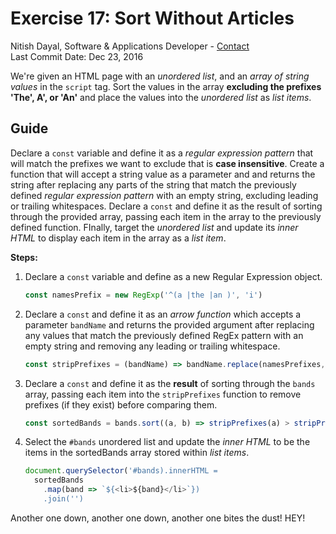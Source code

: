 # Exercise 17: Sort Without Articles
Nitish Dayal, Software & Applications Developer - [Contact](http://nitishdayal.me)  
Last Commit Date: Dec 23, 2016

We're given an HTML page with an _unordered list_, and an _array of string
  values_ in the `script` tag. Sort the values in the array **excluding
  the prefixes 'The', A', or 'An'** and place the values into the _unordered
  list_ as _list items_.

## Guide

Declare a `const` variable and define it as a _regular expression pattern_
  that will match the prefixes we want to exclude that is **case insensitive**.
  Create a function that will accept a string value as a parameter and
  and returns the string after replacing any parts of the string that match
  the previously defined _regular expression pattern_ with an empty string,
  excluding leading or trailing whitespaces. Declare a `const` and define
  it as the result of sorting through the provided array, passing each
  item in the array to the previously defined function. FInally, target
  the _unordered list_ and update its _inner HTML_ to display each item
  in the array as a _list item_.

**Steps:**

1. Declare a `const` variable and define as a new Regular Expression object.

    ```JavaScript
    const namesPrefix = new RegExp('^(a |the |an )', 'i')
    ```

2. Declare a `const` and define it as an _arrow function_ which accepts
  a parameter `bandName` and returns the provided argument after replacing
  any values that match the previously defined RegEx pattern with an empty
  string and removing any leading or trailing whitespace.

    ```JavaScript
    const stripPrefixes = (bandName) => bandName.replace(namesPrefixes, '').trim()
    ```

3. Declare a `const` and define it as the **result** of sorting through the `bands`
  array, passing each item into the `stripPrefixes` function to remove prefixes (if
  they exist) before comparing them.

    ```JavaScript
    const sortedBands = bands.sort((a, b) => stripPrefixes(a) > stripPrefixes(b) ? 1 : -1)
    ```

4. Select the `#bands` unordered list and update the _inner HTML_ to be the items in
  the sortedBands array stored within _list items_.

    ```JavaScript
    document.querySelector('#bands).innerHTML = 
      sortedBands
        .map(band => `${<li>${band}</li>`})
        .join('')
    ```

Another one down, another one down, another one bites the dust! HEY!
